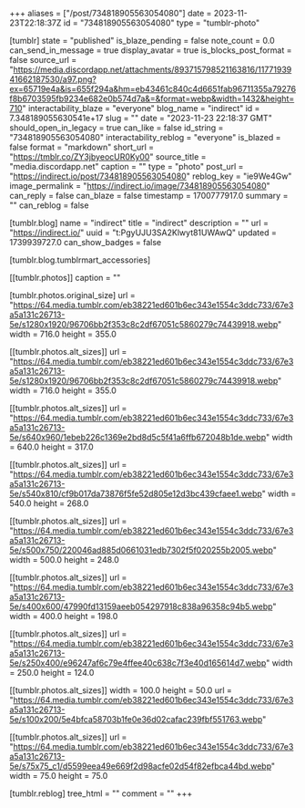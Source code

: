 +++
aliases = ["/post/734818905563054080"]
date = 2023-11-23T22:18:37Z
id = "734818905563054080"
type = "tumblr-photo"

[tumblr]
state = "published"
is_blaze_pending = false
note_count = 0.0
can_send_in_message = true
display_avatar = true
is_blocks_post_format = false
source_url = "https://media.discordapp.net/attachments/893715798521163816/1177193941662187530/a97.png?ex=65719e4a&is=655f294a&hm=eb43461c840c4d6651fab96711355a79276f8b6703595fb9234e682e0b574d7a&=&format=webp&width=1432&height=710"
interactability_blaze = "everyone"
blog_name = "indirect"
id = 7.348189055630541e+17
slug = ""
date = "2023-11-23 22:18:37 GMT"
should_open_in_legacy = true
can_like = false
id_string = "734818905563054080"
interactability_reblog = "everyone"
is_blazed = false
format = "markdown"
short_url = "https://tmblr.co/ZY3jbyeocUR0Ky00"
source_title = "media.discordapp.net"
caption = ""
type = "photo"
post_url = "https://indirect.io/post/734818905563054080"
reblog_key = "ie9We4Gw"
image_permalink = "https://indirect.io/image/734818905563054080"
can_reply = false
can_blaze = false
timestamp = 1700777917.0
summary = ""
can_reblog = false

[tumblr.blog]
name = "indirect"
title = "indirect"
description = ""
url = "https://indirect.io/"
uuid = "t:PgyUJU3SA2Klwyt81UWAwQ"
updated = 1739939727.0
can_show_badges = false

[tumblr.blog.tumblrmart_accessories]

[[tumblr.photos]]
caption = ""

[tumblr.photos.original_size]
url = "https://64.media.tumblr.com/eb38221ed601b6ec343e1554c3ddc733/67e3a5a131c26713-5e/s1280x1920/96706bb2f353c8c2df67051c5860279c74439918.webp"
width = 716.0
height = 355.0

[[tumblr.photos.alt_sizes]]
url = "https://64.media.tumblr.com/eb38221ed601b6ec343e1554c3ddc733/67e3a5a131c26713-5e/s1280x1920/96706bb2f353c8c2df67051c5860279c74439918.webp"
width = 716.0
height = 355.0

[[tumblr.photos.alt_sizes]]
url = "https://64.media.tumblr.com/eb38221ed601b6ec343e1554c3ddc733/67e3a5a131c26713-5e/s640x960/1ebeb226c1369e2bd8d5c5f41a6ffb672048b1de.webp"
width = 640.0
height = 317.0

[[tumblr.photos.alt_sizes]]
url = "https://64.media.tumblr.com/eb38221ed601b6ec343e1554c3ddc733/67e3a5a131c26713-5e/s540x810/cf9b017da73876f5fe52d805e12d3bc439cfaee1.webp"
width = 540.0
height = 268.0

[[tumblr.photos.alt_sizes]]
url = "https://64.media.tumblr.com/eb38221ed601b6ec343e1554c3ddc733/67e3a5a131c26713-5e/s500x750/220046ad885d0661031edb7302f5f020255b2005.webp"
width = 500.0
height = 248.0

[[tumblr.photos.alt_sizes]]
url = "https://64.media.tumblr.com/eb38221ed601b6ec343e1554c3ddc733/67e3a5a131c26713-5e/s400x600/47990fd13159aeeb054297918c838a96358c94b5.webp"
width = 400.0
height = 198.0

[[tumblr.photos.alt_sizes]]
url = "https://64.media.tumblr.com/eb38221ed601b6ec343e1554c3ddc733/67e3a5a131c26713-5e/s250x400/e96247af6c79e4ffee40c638c7f3e40d165614d7.webp"
width = 250.0
height = 124.0

[[tumblr.photos.alt_sizes]]
width = 100.0
height = 50.0
url = "https://64.media.tumblr.com/eb38221ed601b6ec343e1554c3ddc733/67e3a5a131c26713-5e/s100x200/5e4bfca58703b1fe0e36d02cafac239fbf551763.webp"

[[tumblr.photos.alt_sizes]]
url = "https://64.media.tumblr.com/eb38221ed601b6ec343e1554c3ddc733/67e3a5a131c26713-5e/s75x75_c1/d5599eea49e669f2d98acfe02d54f82efbca44bd.webp"
width = 75.0
height = 75.0

[tumblr.reblog]
tree_html = ""
comment = ""
+++
